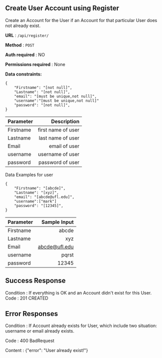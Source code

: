 


## Create User Account using Register

Create an Account for the User if an Account for that particular User does not already exist.

**URL** : ``` /api/register/ ```

**Method** : ``` POST ```

**Auth required** : NO

**Permissions required** : None

**Data constraints:**

```
{
    "Firstname": "[not null]",
    "Lastname": "[not null]",
    "email": "[must be unique,not null]",
    "username":"[must be unique,not null]"
    "password": "[not null]",
}
```
| Parameter      | Description
| :---        |    ----:  
| Firstname      | first name of user      
| Lastname   | last name of user     
| Email      |email of user     
| username   | username of user     
| password      | password of user |

Data Examples for user
```
{
    "Firstname": "[abcde]",
    "Lastname": "[xyz]",
    "email": "[abcde@ufl.edu]",
    "username":["mark"]
    "password": "[12345]",
}
```
| Parameter      | Sample Input 
| :---        |    ----:  
| Firstname      | abcde      
| Lastname   | xyz     
| Email      |abcde@ufl.edu     
| username   | pqrst     
| password      | 12345      
## Success Response

Condition : If everything is OK and an Account didn't exist for this User.
Code : 201 CREATED

## Error Responses
Condition : If Account already exists for User, which include two situation: username or email already exists.

Code : 400 BadRequest

Content : {"error": "User already exist!"}
